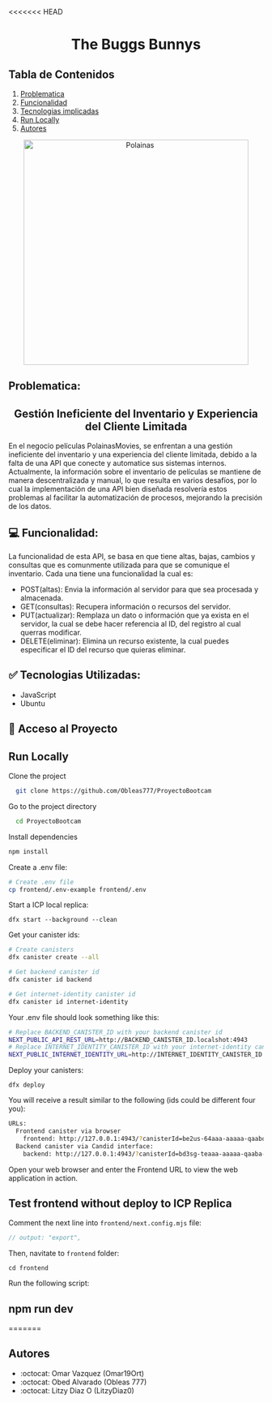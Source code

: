 <<<<<<< HEAD
<h1 align="center"> The Buggs Bunnys  </h1>

## Tabla de Contenidos
1. [Problematica](#problematica)
2. [Funcionalidad](#funcionalidad)
3. [Tecnologias implicadas](#tecnologias-utilizadas)
4. [Run Locally](#run-Locally)
5. [Autores](#autores)

<center><img width="444" alt="Polainas" src="https://github.com/Obleas777/ProyectoBootcam/assets/108082744/1dc01edc-3c7f-40cf-87bf-2513342c2bc5"></center>

## Problematica: 
<h2 align="center"> Gestión Ineficiente del Inventario y Experiencia del Cliente Limitada</h2>

En el negocio películas PolainasMovies, se enfrentan a una gestión ineficiente del inventario y una experiencia del cliente limitada, debido a la falta de una API que conecte y automatice sus sistemas internos. Actualmente, la información sobre el inventario de películas se mantiene de manera descentralizada y manual, lo que resulta en varios desafíos, por lo cual la implementación de una API bien diseñada resolvería estos problemas al facilitar la automatización de procesos, mejorando la precisión de los datos.


## 💻 Funcionalidad:
La funcionalidad de esta API, se basa en que tiene altas, bajas, cambios y consultas que es comunmente utilizada para que se comunique el inventario.
Cada una tiene una funcionalidad la cual es:
* POST(altas): Envia la información al servidor para que sea procesada y almacenada.
* GET(consultas): Recupera información o recursos del servidor.
* PUT(actualizar): Remplaza un dato o información que ya exista en el servidor, la cual se debe hacer referencia al ID, del registro al cual querras modificar.
* DELETE(eliminar): Elimina un recurso existente, la cual puedes especificar el ID del recurso que quieras eliminar.


## ✅ Tecnologias Utilizadas:
* JavaScript
* Ubuntu

  
## 📂 Acceso al Proyecto

## Run Locally

Clone the project

```bash
  git clone https://github.com/Obleas777/ProyectoBootcam
```

Go to the project directory

```bash
  cd ProyectoBootcam
```

Install dependencies

```bash
npm install
```

Create a .env file:

```bash
# Create .env file
cp frontend/.env-example frontend/.env
```

Start a ICP local replica:

`dfx start --background --clean`

Get your canister ids:

```bash
# Create canisters
dfx canister create --all

# Get backend canister id
dfx canister id backend

# Get internet-identity canister id
dfx canister id internet-identity
```

Your .env file should look something like this:

```bash
# Replace BACKEND_CANISTER_ID with your backend canister id
NEXT_PUBLIC_API_REST_URL=http://BACKEND_CANISTER_ID.localshot:4943
# Replace INTERNET_IDENTITY_CANISTER_ID with your internet-identity canister id
NEXT_PUBLIC_INTERNET_IDENTITY_URL=http://INTERNET_IDENTITY_CANISTER_ID.localshot:4943
```

Deploy your canisters:

`dfx deploy`

You will receive a result similar to the following (ids could be different four you):

```bash
URLs:
  Frontend canister via browser
    frontend: http://127.0.0.1:4943/?canisterId=be2us-64aaa-aaaaa-qaabq-cai
  Backend canister via Candid interface:
    backend: http://127.0.0.1:4943/?canisterId=bd3sg-teaaa-aaaaa-qaaba-cai&id=bkyz2-fmaaa-aaaaa-qaaaq-cai
```

Open your web browser and enter the Frontend URL to view the web application in action.

## Test frontend without deploy to ICP Replica

Comment the next line into `frontend/next.config.mjs` file:

```javascript
// output: "export",
```

Then, navitate to `frontend` folder:

`cd frontend`

Run the following script:

## npm run dev
=======

## Autores 
* :octocat: Omar Vazquez (Omar19Ort)
* :octocat: Obed Alvarado (Obleas 777)
* :octocat: Litzy Diaz O (LitzyDiaz0)
  
>>>>>>>
